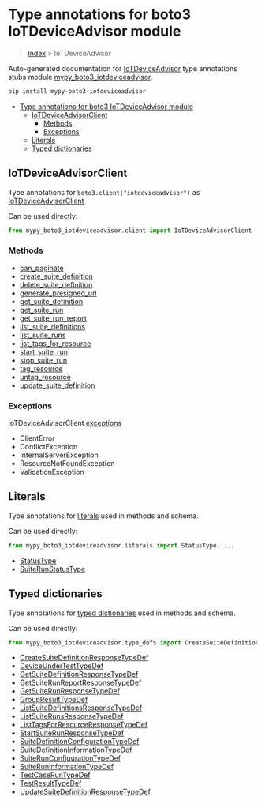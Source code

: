 # Type annotations for boto3 IoTDeviceAdvisor module

> [Index](..) > IoTDeviceAdvisor

Auto-generated documentation for
[IoTDeviceAdvisor](https://boto3.amazonaws.com/v1/documentation/api/1.17.77/reference/services/iotdeviceadvisor.html#IoTDeviceAdvisor)
type annotations stubs module
[mypy_boto3_iotdeviceadvisor](https://pypi.org/project/mypy-boto3-iotdeviceadvisor/).

```bash
pip install mypy-boto3-iotdeviceadvisor
```

- [Type annotations for boto3 IoTDeviceAdvisor module](#type-annotations-for-boto3-iotdeviceadvisor-module)
  - [IoTDeviceAdvisorClient](#iotdeviceadvisorclient)
    - [Methods](#methods)
    - [Exceptions](#exceptions)
  - [Literals](#literals)
  - [Typed dictionaries](#typed-dictionaries)

## IoTDeviceAdvisorClient

Type annotations for `boto3.client("iotdeviceadvisor")` as
[IoTDeviceAdvisorClient](./client.md)

Can be used directly:

```python
from mypy_boto3_iotdeviceadvisor.client import IoTDeviceAdvisorClient
```

### Methods

- [can_paginate](./client.md#can_paginate)
- [create_suite_definition](./client.md#create_suite_definition)
- [delete_suite_definition](./client.md#delete_suite_definition)
- [generate_presigned_url](./client.md#generate_presigned_url)
- [get_suite_definition](./client.md#get_suite_definition)
- [get_suite_run](./client.md#get_suite_run)
- [get_suite_run_report](./client.md#get_suite_run_report)
- [list_suite_definitions](./client.md#list_suite_definitions)
- [list_suite_runs](./client.md#list_suite_runs)
- [list_tags_for_resource](./client.md#list_tags_for_resource)
- [start_suite_run](./client.md#start_suite_run)
- [stop_suite_run](./client.md#stop_suite_run)
- [tag_resource](./client.md#tag_resource)
- [untag_resource](./client.md#untag_resource)
- [update_suite_definition](./client.md#update_suite_definition)

### Exceptions

IoTDeviceAdvisorClient [exceptions](./client.md#exceptions)

- ClientError
- ConflictException
- InternalServerException
- ResourceNotFoundException
- ValidationException

## Literals

Type annotations for [literals](./literals.md) used in methods and schema.

Can be used directly:

```python
from mypy_boto3_iotdeviceadvisor.literals import StatusType, ...
```

- [StatusType](./literals.md#statustype)
- [SuiteRunStatusType](./literals.md#suiterunstatustype)

## Typed dictionaries

Type annotations for [typed dictionaries](./type_defs.md) used in methods and
schema.

Can be used directly:

```python
from mypy_boto3_iotdeviceadvisor.type_defs import CreateSuiteDefinitionResponseTypeDef, ...
```

- [CreateSuiteDefinitionResponseTypeDef](./type_defs.md#createsuitedefinitionresponsetypedef)
- [DeviceUnderTestTypeDef](./type_defs.md#deviceundertesttypedef)
- [GetSuiteDefinitionResponseTypeDef](./type_defs.md#getsuitedefinitionresponsetypedef)
- [GetSuiteRunReportResponseTypeDef](./type_defs.md#getsuiterunreportresponsetypedef)
- [GetSuiteRunResponseTypeDef](./type_defs.md#getsuiterunresponsetypedef)
- [GroupResultTypeDef](./type_defs.md#groupresulttypedef)
- [ListSuiteDefinitionsResponseTypeDef](./type_defs.md#listsuitedefinitionsresponsetypedef)
- [ListSuiteRunsResponseTypeDef](./type_defs.md#listsuiterunsresponsetypedef)
- [ListTagsForResourceResponseTypeDef](./type_defs.md#listtagsforresourceresponsetypedef)
- [StartSuiteRunResponseTypeDef](./type_defs.md#startsuiterunresponsetypedef)
- [SuiteDefinitionConfigurationTypeDef](./type_defs.md#suitedefinitionconfigurationtypedef)
- [SuiteDefinitionInformationTypeDef](./type_defs.md#suitedefinitioninformationtypedef)
- [SuiteRunConfigurationTypeDef](./type_defs.md#suiterunconfigurationtypedef)
- [SuiteRunInformationTypeDef](./type_defs.md#suiteruninformationtypedef)
- [TestCaseRunTypeDef](./type_defs.md#testcaseruntypedef)
- [TestResultTypeDef](./type_defs.md#testresulttypedef)
- [UpdateSuiteDefinitionResponseTypeDef](./type_defs.md#updatesuitedefinitionresponsetypedef)

